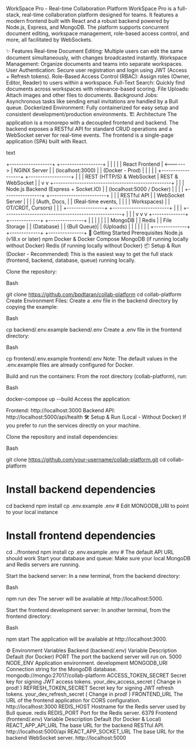 WorkSpace Pro - Real-time Collaboration Platform
WorkSpace Pro is a full-stack, real-time collaboration platform designed for teams. It features a modern frontend built with React and a robust backend powered by Node.js, Express, and MongoDB. The platform supports concurrent document editing, workspace management, role-based access control, and more, all facilitated by WebSockets.

✨ Features
Real-time Document Editing: Multiple users can edit the same document simultaneously, with changes broadcasted instantly.
Workspace Management: Organize documents and teams into separate workspaces.
User Authentication: Secure user registration and login using JWT (Access + Refresh tokens).
Role-Based Access Control (RBAC): Assign roles (Owner, Editor, Reader) to users within a workspace.
Full-Text Search: Quickly find documents across workspaces with relevance-based scoring.
File Uploads: Attach images and other files to documents.
Background Jobs: Asynchronous tasks like sending email invitations are handled by a Bull queue.
Dockerized Environment: Fully containerized for easy setup and consistent development/production environments.
🏗️ Architecture
The application is a monorepo with a decoupled frontend and backend. The backend exposes a RESTful API for standard CRUD operations and a WebSocket server for real-time events. The frontend is a single-page application (SPA) built with React.

text

+------------------+           +------------------+
|                  |           |                  |
|  React Frontend  | <------>  |   NGINX Server   |
| (localhost:3000) |           | (Docker - Prod)  |
|                  |           |                  |
+------------------+           +------------------+
        |                               |
        | REST (HTTP/S) & WebSocket     | REST & WebSocket
        |                               |
        v                               v
+--------------------------------------------------+
|                                                  |
|  Node.js Backend (Express + Socket.IO)           |
|  (localhost:5000 / Docker)                       |
|                                                  |
|  +----------------+   +------------------------+ |
|  |  RESTful API   |   |  WebSocket Server      | |
|  | (Auth, Docs,  |   | (Real-time events,    | |
|  | Workspaces)   |   | OT/CRDT, Cursors)      | |
|  +----------------+   +------------------------+ |
|                                                  |
+--------------------------------------------------+
        |                 |                  |
        v                 v                  v
+--------------+   +-------------+   +---------------+
|              |   |             |   |               |
|  MongoDB     |   |    Redis    |   | File Storage  |
| (Database)   |   | (Bull Queue)|   |  (Uploads)    |
|              |   |             |   |               |
+--------------+   +-------------+   +---------------+
🚀 Getting Started
Prerequisites
Node.js (v18.x or later)
npm
Docker & Docker Compose
MongoDB (if running locally without Docker)
Redis (if running locally without Docker)
📦 Setup & Run (Docker - Recommended)
This is the easiest way to get the full stack (frontend, backend, database, queue) running locally.

Clone the repository:

Bash

git clone https://github.com/bpdtaran/collab-platform
cd collab-platform
Create Environment Files:
Create a .env file in the backend directory by copying the example:

Bash

cp backend/.env.example backend/.env
Create a .env file in the frontend directory:

Bash

cp frontend/.env.example frontend/.env
Note: The default values in the .env.example files are already configured for Docker.

Build and run the containers:
From the root directory (collab-platform), run:

Bash

docker-compose up --build
Access the application:

Frontend: http://localhost:3000
Backend API: http://localhost:5000/api/health
🛠️ Setup & Run (Local - Without Docker)
If you prefer to run the services directly on your machine.

Clone the repository and install dependencies:

Bash

git clone https://github.com/your-username/collab-platform.git
cd collab-platform

# Install backend dependencies
cd backend
npm install
cp .env.example .env # Edit MONGODB_URI to point to your local instance

# Install frontend dependencies
cd ../frontend
npm install
cp .env.example .env # The default API URL should work
Start your database and queue:
Make sure your local MongoDB and Redis servers are running.

Start the backend server:
In a new terminal, from the backend directory:

Bash

npm run dev
The server will be available at http://localhost:5000.

Start the frontend development server:
In another terminal, from the frontend directory:

Bash

npm start
The application will be available at http://localhost:3000.

⚙️ Environment Variables
Backend (backend/.env)
Variable	Description	Default (for Docker)
PORT	The port the backend server will run on.	5000
NODE_ENV	Application environment.	development
MONGODB_URI	Connection string for the MongoDB database.	mongodb://mongo:27017/collab-platform
ACCESS_TOKEN_SECRET	Secret key for signing JWT access tokens.	your_dev_access_secret ( Change in prod! )
REFRESH_TOKEN_SECRET	Secret key for signing JWT refresh tokens.	your_dev_refresh_secret ( Change in prod! )
FRONTEND_URL	The URL of the frontend application for CORS configuration.	http://localhost:3000
REDIS_HOST	Hostname for the Redis server used by Bull queue.	redis
REDIS_PORT	Port for the Redis server.	6379
Frontend (frontend/.env)
Variable	Description	Default (for Docker & Local)
REACT_APP_API_URL	The base URL for the backend RESTful API.	http://localhost:5000/api
REACT_APP_SOCKET_URL	The base URL for the backend WebSocket server.	http://localhost:5000